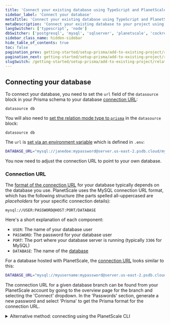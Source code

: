```yaml
---
title: 'Connect your existing database using TypeScript and PlanetScale'
sidebar_label: 'Connect your database'
metaTitle: 'Connect your existing database using TypeScript and PlanetScale'
metaDescription: 'Connect your existing database to your project using TypeScript and PlanetScale'
langSwitcher: ['typescript', 'node']
dbSwitcher: ['postgresql', 'mysql', 'sqlserver', 'planetscale', 'cockroachdb']
sidebar_class_name: hidden-sidebar
hide_table_of_contents: true
toc: false
pagination_prev: getting-started/setup-prisma/add-to-existing-project/relational-databases-typescript-planetscale
pagination_next: getting-started/setup-prisma/add-to-existing-project/relational-databases/introspection-typescript-planetscale
slugSwitch: /getting-started/setup-prisma/add-to-existing-project/relational-databases/connect-your-database-
---
```


## Connecting your database

To connect your database, you need to set the `url` field of the `datasource` block in your Prisma schema to your database [connection URL](/orm/reference/connection-urls):

```prisma file=prisma/schema.prisma showLineNumbers
datasource db
```

You will also need to [set the relation mode type to `prisma`](/orm/prisma-schema/data-model/relations/relation-mode#emulate-relations-in-prisma-orm-with-the-prisma-relation-mode) in the `datasource` block:

```prisma file=schema.prisma highlight=4;add showLineNumbers
datasource db
```

The `url` is [set via an environment variable](/orm/prisma-schema/overview#accessing-environment-variables-from-the-schema) which is defined in `.env`:

```bash file=.env
DATABASE_URL="mysql://janedoe:mypassword@server.us-east-2.psdb.cloud/mydb?sslaccept=strict"
```

You now need to adjust the connection URL to point to your own database.

<h3 id="connection-url">Connection URL</h3>

The [format of the connection URL](/orm/reference/connection-urls) for your database typically depends on the database you use. PlanetScale uses the MySQL connection URL format, which has the following structure (the parts spelled all-uppercased are _placeholders_ for your specific connection details):

```no-lines
mysql://USER:PASSWORD@HOST:PORT/DATABASE
```

Here's a short explanation of each component:

- `USER`: The name of your database user
- `PASSWORD`: The password for your database user
- `PORT`: The port where your database server is running (typically `3306` for MySQL)
- `DATABASE`: The name of the [database](https://dev.mysql.com/doc/refman/8.0/en/creating-database.html)

For a database hosted with PlanetScale, the [connection URL](/orm/reference/connection-urls) looks similar to this:

```bash file=.env
DATABASE_URL="mysql://myusername:mypassword@server.us-east-2.psdb.cloud/mydb?sslaccept=strict"
```

The connection URL for a given database branch can be found from your PlanetScale account by going to the overview page for the branch and selecting the 'Connect' dropdown. In the 'Passwords' section, generate a new password and select 'Prisma' to get the Prisma format for the connection URL.

<details>
<summary>Alternative method: connecting using the PlanetScale CLI</summary>

Alternatively, you can connect to your PlanetScale database server using the [PlanetScale CLI](https://planetscale.com/docs/concepts/planetscale-environment-setup), and use a local connection URL. In this case the connection URL will look like this:

```bash file=.env
DATABASE_URL="mysql://root@localhost:PORT/mydb"
```

To connect to your branch, use the following command:

```terminal
pscale connect prisma-test branchname --port PORT
```

The `--port` flag can be omitted if you are using the default port `3306`.

</details>
